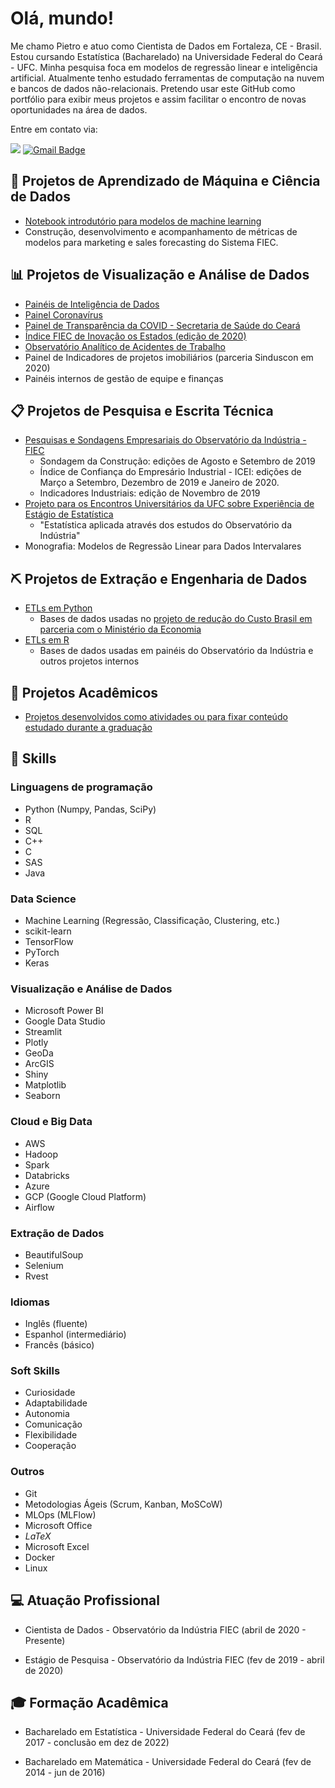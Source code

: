 

# Olá, mundo!
Me chamo Pietro e atuo como Cientista de Dados em Fortaleza, CE - Brasil. Estou cursando Estatística (Bacharelado) na Universidade Federal do Ceará - UFC. Minha pesquisa foca em modelos de regressão linear e inteligência artificial. Atualmente tenho estudado ferramentas de computação na nuvem e bancos de dados não-relacionais. Pretendo usar este GitHub como portfólio para exibir meus projetos e assim facilitar o encontro de novas oportunidades na área de dados.

Entre em contato via: 

[![](https://img.shields.io/badge/LinkedIn-0077B5?style=for-the-badge&logo=linkedin&logoColor=white)](https://www.linkedin.com/in/pietro-esteves-240564134/)
[![Gmail Badge](https://img.shields.io/badge/-Gmail-D14836?style=for-the-badge&logo=Gmail&logoColor=white)](mailto:pietro.e@me.com)


## :robot: Projetos de Aprendizado de Máquina e Ciência de Dados
- [Notebook introdutório para modelos de machine learning](https://github.com/p-esteves/intro-modelos)
- Construção, desenvolvimento e acompanhamento de métricas de modelos para marketing e sales forecasting do Sistema FIEC.
	
## :bar_chart: Projetos de Visualização e Análise de Dados
- [Painéis de Inteligência de Dados](https://www.observatorio.ind.br/inteligencia-de-dados)
- [Painel Coronavírus](https://www1.sfiec.org.br/sites/numa/?st=noticia&id=133835)
- [Painel de Transparência da COVID - Secretaria de Saúde do Ceará](https://indicadores.integrasus.saude.ce.gov.br/#/home)
- [Índice FIEC de Inovação os Estados (edição de 2020)](https://www.observatorio.ind.br/inteligencia-de-dados)
- [Observatório Analítico de Acidentes de Trabalho](https://observatorioacidentes.sfiec.org.br/)
- Painel de Indicadores de projetos imobiliários (parceria Sinduscon em 2020)
- Painéis internos de gestão de equipe e finanças

## :clipboard: Projetos de Pesquisa e Escrita Técnica
- [Pesquisas e Sondagens Empresariais do Observatório da Indústria - FIEC](https://www.observatorio.ind.br/inteligencia-competitiva)
	- Sondagem da Construção: edições de Agosto e Setembro de 2019
	- Índice de Confiança do Empresário Industrial - ICEI: edições de Março a Setembro, Dezembro de 2019 e Janeiro de 2020.
	- Indicadores Industriais: edição de Novembro de 2019
- [Projeto para os Encontros Universitários da UFC sobre Experiência de Estágio de Estatística](http://sysprppg.ufc.br/eu/2020/) 
	- "Estatística aplicada através dos estudos do Observatório da Indústria"
- Monografia: Modelos de Regressão Linear para Dados Intervalares

## :pick: Projetos de Extração e Engenharia de Dados
- [ETLs em Python](https://github.com/p-esteves/etl-python)
	- Bases de dados usadas no [projeto de redução do Custo Brasil em parceria com o Ministério da Economia](https://www1.sfiec.org.br/fiec-noticias/search/135943/observatorio-da-industria-inicia-trabalho-relativo-ao-acordo-de-cooperacao-com-o-ministerio-da-economia-para-reducao-do-custo-brasil#:~:text=De%20acordo%20com%20c%C3%A1lculos%20do,ambiente%20de%20neg%C3%B3cios%20do%20Pa%C3%ADs.)
- [ETLs em R](https://github.com/p-esteves/etl-r)
	- Bases de dados usadas em painéis do Observatório da Indústria e outros projetos internos 

## :abacus: Projetos Acadêmicos
- [Projetos desenvolvidos como atividades ou para fixar conteúdo estudado durante a graduação](https://github.com/p-esteves/projetos-ufc)

## :brain: Skills
### Linguagens de programação
- Python (Numpy, Pandas, SciPy)
- R
- SQL
- C++
- C
- SAS
- Java

### Data Science
- Machine Learning (Regressão, Classificação, Clustering, etc.)
- scikit-learn
- TensorFlow
- PyTorch
- Keras

### Visualização e Análise de Dados
- Microsoft Power BI
- Google Data Studio
- Streamlit
- Plotly
- GeoDa
- ArcGIS
- Shiny
- Matplotlib
- Seaborn

### Cloud e Big Data
- AWS
- Hadoop
- Spark
- Databricks
- Azure
- GCP (Google Cloud Platform)
- Airflow

### Extração de Dados
- BeautifulSoup
- Selenium
- Rvest

### Idiomas
- Inglês (fluente)
- Espanhol (intermediário)
- Francês (básico)

### Soft Skills
- Curiosidade
- Adaptabilidade
- Autonomia
- Comunicação
- Flexibilidade
- Cooperação

### Outros
- Git
- Metodologias Ágeis (Scrum, Kanban, MoSCoW)
- MLOps (MLFlow)
- Microsoft Office 
- _LaTeX_
- Microsoft Excel
- Docker
- Linux

## :computer: Atuação Profissional

- Cientista de Dados - Observatório da Indústria FIEC (abril de 2020 - Presente)

- Estágio de Pesquisa - Observatório da Indústria FIEC (fev de 2019 - abril de 2020)

## :mortar_board: Formação Acadêmica

- Bacharelado em Estatística - Universidade Federal do Ceará (fev de 2017 - conclusão em dez de 2022)

- Bacharelado em Matemática - Universidade Federal do Ceará (fev de 2014 - jun de 2016)
